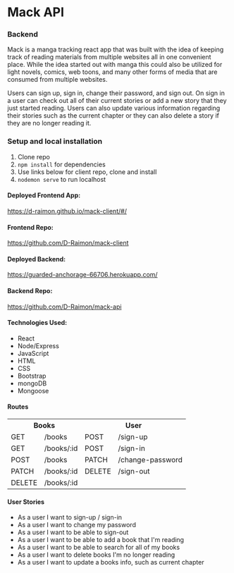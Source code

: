 # Mack API
### Backend

Mack is a manga tracking react app that was built with the idea of keeping track of 
reading materials from multiple websites all in one convenient place. While the 
idea started out with manga this could also be utilized for light novels, comics, 
web toons, and many other forms of media that are consumed from multiple websites.

Users can sign up, sign in, change their password, and sign out. On sign in a user
can check out all of their current stories or add a new story that they just started
reading. Users can also update various information regarding their stories such as the
current chapter or they can also delete a story if they are no longer reading it.

### Setup and local installation
1. Clone repo
2. `npm install` for dependencies
3. Use links below for client repo, clone and install 
4. `nodemon serve` to run localhost

#### Deployed Frontend App:
https://d-raimon.github.io/mack-client/#/

#### Frontend Repo:
https://github.com/D-Raimon/mack-client

#### Deployed Backend:
https://guarded-anchorage-66706.herokuapp.com/

#### Backend Repo:
https://github.com/D-Raimon/mack-api

#### Technologies Used:
- React
- Node/Express
- JavaScript
- HTML
- CSS
- Bootstrap
- mongoDB
- Mongoose

#### Routes
<table style="display:inline">
<th colspan="2" style="text-align:center">Books</th>
<th colspan="2" style="text-align:center">User</th>
<tr>
<td>GET</td>
<td>/books</td>
<td>POST</td>
<td>/sign-up</td>
</tr>
<tr>
<td>GET</td>
<td>/books/:id</td>
<td>POST</td>
<td>/sign-in</td>
</tr>
<tr>
<td>POST</td>
<td>/books</td>
<td>PATCH</td>
<td>/change-password</td>
</tr>
<tr>
<td>PATCH</td>
<td>/books/:id</td>
<td>DELETE</td>
<td>/sign-out</td>
</tr>
<tr>
<td>DELETE</td>
<td>/books/:id</td>
<td></td>
<td></td>
</tr>

</table>

#### User Stories
- As a user I want to sign-up / sign-in
- As a user I want to change my password
- As a user I want to be able to sign-out
- As a user I want to be able to add a book that I'm reading
- As a user I want to be able to search for all of my books
- As a user I want to delete books I'm no longer reading
- As a user I want to update a books info, such as current chapter
